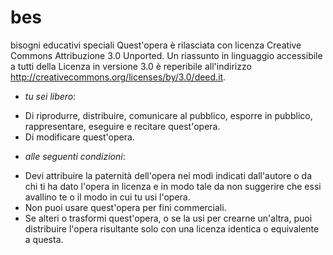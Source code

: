 bes
===

bisogni educativi speciali
Quest'opera è rilasciata con licenza Creative Commons Attribuzione 3.0 Unported.
Un riassunto in linguaggio accessibile a tutti della Licenza in versione 3.0 è
reperibile all'indirizzo http://creativecommons.org/licenses/by/3.0/deed.it.

+ *tu sei libero*:
 - Di riprodurre, distribuire, comunicare al pubblico, esporre in pubblico,
   rappresentare, eseguire e recitare quest'opera.
 - Di modificare quest'opera.

+ *alle seguenti condizioni*:
 - Devi attribuire la paternità dell'opera nei modi indicati dall'autore o da
   chi ti ha dato l'opera in licenza e in modo tale da non suggerire che essi
   avallino te o il modo in cui tu usi l'opera.
 - Non puoi usare quest'opera per fini commerciali.
 - Se alteri o trasformi quest'opera, o se la usi per crearne un'altra, puoi
   distribuire l'opera risultante solo con una licenza identica o equivalente
   a questa.

